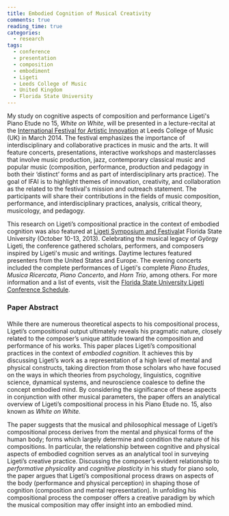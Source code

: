 ```yaml
---
title: Embodied Cognition of Musical Creativity
comments: true
reading_time: true
categories: 
  - research
tags:
  - conference
  - presentation
  - composition
  - embodiment
  - Ligeti
  - Leeds College of Music
  - United Kingdom
  - Florida State University
---
```

My study on cognitive aspects of composition and performance Ligeti's Piano Etude no 15, _White on White_, will be presented in a lecture-recital at the [International Festival for Artistic Innovation][ifai] at Leeds College of Music (UK) in March 2014. The festival emphasizes the importance of interdisciplinary and collaborative practices in music and the arts. It will feature concerts, presentations, interactive workshops and masterclasses that involve music production, jazz, contemporary classical music and popular music (composition, performance, production and pedagogy in both their ‘distinct’ forms and as part of interdisciplinary arts practice). The goal of IFAI is to highlight themes of innovation, creativity, and collaboration as the related to the festival's mission and outreach statement. The participants will share their contributions in the fields of music composition, performance, and interdisciplinary practices, analysis, critical theory, musicology, and pedagogy.

This research on Ligeti’s compositional practice in the context of embodied cognition was also featured at [Ligeti Symposium and Festival][ligeti_fso]at Florida State University (October 10-13, 2013). Celebrating the musical legacy of György Ligeti, the conference gathered scholars, performers, and composers inspired by Ligeti's music and writings. Daytime lectures featured presenters from the United States and Europe. The evening concerts included the complete performances of Ligeti's complete <em>Piano Etudes</em>, <em>Musica Ricercata</em>, <em>Piano Concerto</em>, and <em>Horn Trio</em>, among others. For more information and a list of events, visit the [Florida State University Ligeti Conference Schedule][ligeti_fso_schedule].


### Paper Abstract
<div class="notice">
  <h4></h4>
  <p>While there are numerous theoretical aspects to his compositional process, Ligeti’s compositional output ultimately reveals his pragmatic nature, closely related to the composer’s unique attitude toward the composition and performance of his works. This paper places Ligeti’s compositional practices in the context of <em>embodied cognition</em>. It achieves this by discussing Ligeti’s work as a representation of a high level of mental and physical constructs, taking direction from those scholars who have focused on the ways in which theories from psychology, linguistics, cognitive science, dynamical systems, and neuroscience coalesce to define the concept embodied mind. By considering the significance of these aspects in conjunction with other musical parameters, the paper offers an analytical overview of Ligeti’s compositional process in his Piano Etude no. 15, also known as <em>White on White.</em></p>
  
  <p>The paper suggests that the musical and philosophical message of Ligeti’s compositional process derives from the mental and physical forms of the human body; forms which largely determine and condition the nature of his compositions. In particular, the relationship between cognitive and physical aspects of embodied cognition serves as an analytical tool in surveying Ligeti’s creative practice. Discussing the composer’s evident relationship to <em>performative physicality</em> and <em>cognitive plasticity</em> in his study for piano solo, the paper argues that Ligeti’s compositional process draws on aspects of the body (performance and physical perception) in shaping those of cognition (composition and mental representation). In unfolding his compositional process the composer offers a creative paradigm by which the musical composition may offer insight into an embodied mind.
</p>
</div>

[ifai]: http://www.lcm.ac.uk/whats-on/Conferences
[ligeti_fso]: http://myweb.fsu.edu/ccallender/Ligeti2013/
[ligeti_fso_schedule]: http://www.music.fsu.edu/Concerts-and-Events/Ligeti-Symposium-2013/Schedule-of-Events
